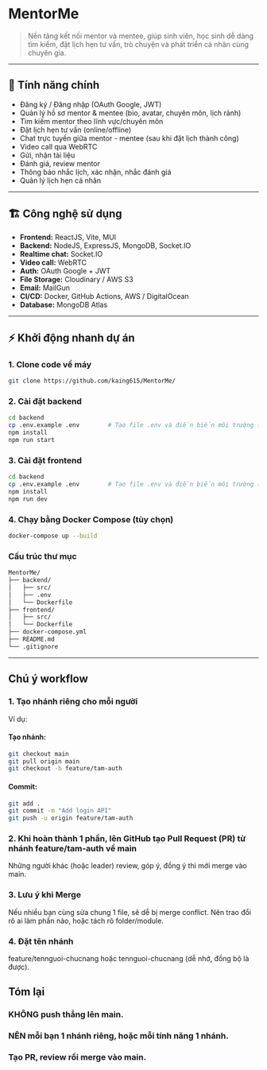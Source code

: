 # MentorMe

> Nền tảng kết nối mentor và mentee, giúp sinh viên, học sinh dễ dàng tìm kiếm, đặt lịch hẹn tư vấn, trò chuyện và phát triển cá nhân cùng chuyên gia.

---

## 🚀 Tính năng chính

- Đăng ký / Đăng nhập (OAuth Google, JWT)
- Quản lý hồ sơ mentor & mentee (bio, avatar, chuyên môn, lịch rảnh)
- Tìm kiếm mentor theo lĩnh vực/chuyên môn
- Đặt lịch hẹn tư vấn (online/offline)
- Chat trực tuyến giữa mentor - mentee (sau khi đặt lịch thành công)
- Video call qua WebRTC
- Gửi, nhận tài liệu
- Đánh giá, review mentor
- Thông báo nhắc lịch, xác nhận, nhắc đánh giá
- Quản lý lịch hẹn cá nhân

---

## 🏗️ Công nghệ sử dụng

- **Frontend:** ReactJS, Vite, MUI
- **Backend:** NodeJS, ExpressJS, MongoDB, Socket.IO
- **Realtime chat:** Socket.IO
- **Video call:** WebRTC
- **Auth:** OAuth Google + JWT
- **File Storage:** Cloudinary / AWS S3
- **Email:** MailGun
- **CI/CD:** Docker, GitHub Actions, AWS / DigitalOcean
- **Database:** MongoDB Atlas

---

## ⚡️ Khởi động nhanh dự án

### 1. Clone code về máy

```bash
git clone https://github.com/kaing615/MentorMe/
```

### 2. Cài đặt backend
```bash
cd backend
cp .env.example .env        # Tạo file .env và điền biến môi trường (MongoDB, JWT, PORT)
npm install
npm run start                 
```

### 3. Cài đặt frontend
```bash
cd backend
cp .env.example .env        # Tạo file .env và điền biến môi trường (MongoDB, JWT, PORT)
npm install
npm run dev                 
```

### 4. Chạy bằng Docker Compose (tùy chọn)
```bash
docker-compose up --build
```

### Cấu trúc thư mục
```bash
MentorMe/
├── backend/
│   ├── src/
│   ├── .env
│   └── Dockerfile
├── frontend/
│   ├── src/
│   └── Dockerfile
├── docker-compose.yml
├── README.md
└── .gitignore
```
---
## Chú ý workflow

### 1. Tạo nhánh riêng cho mỗi người
Ví dụ:
#### Tạo nhánh:
```bash
git checkout main
git pull origin main
git checkout -b feature/tam-auth
```

#### Commit:
```bash
git add .
git commit -m "Add login API"
git push -u origin feature/tam-auth
```

### 2. Khi hoàn thành 1 phần, lên GitHub tạo Pull Request (PR) từ nhánh feature/tam-auth về main
Những người khác (hoặc leader) review, góp ý, đồng ý thì mới merge vào main.

### 3. Lưu ý khi Merge
Nếu nhiều bạn cùng sửa chung 1 file, sẽ dễ bị merge conflict. Nên trao đổi rõ ai làm phần nào, hoặc tách rõ folder/module.

### 4. Đặt tên nhánh
feature/tennguoi-chucnang hoặc tennguoi-chucnang (dễ nhớ, đồng bộ là được).

## Tóm lại
### KHÔNG push thẳng lên main.

### NÊN mỗi bạn 1 nhánh riêng, hoặc mỗi tính năng 1 nhánh.

### Tạo PR, review rồi merge vào main.



